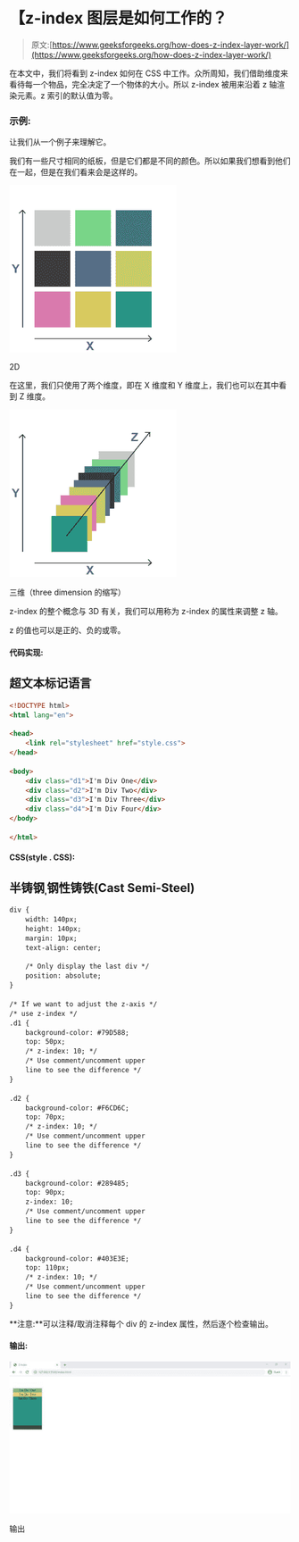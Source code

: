 # 【z-index 图层是如何工作的？

> 原文:[https://www.geeksforgeeks.org/how-does-z-index-layer-work/](https://www.geeksforgeeks.org/how-does-z-index-layer-work/)

在本文中，我们将看到 z-index 如何在 CSS 中工作。众所周知，我们借助维度来看待每一个物品，完全决定了一个物体的大小。所以 z-index 被用来沿着 z 轴渲染元素。z 索引的默认值为零。

### 示例:

让我们从一个例子来理解它。

我们有一些尺寸相同的纸板，但是它们都是不同的颜色。所以如果我们想看到他们在一起，但是在我们看来会是这样的。

![](img/9f55952c86b068bb6334f4dbf3d3b0ce.png)

2D

在这里，我们只使用了两个维度，即在 X 维度和 Y 维度上，我们也可以在其中看到 Z 维度。

![](img/3372570f7b8aaf296e0396a211bb2ed2.png)

三维（three dimension 的缩写）

z-index 的整个概念与 3D 有关，我们可以用称为 z-index 的属性来调整 z 轴。

z 的值也可以是正的、负的或零。

#### 代码实现:

## 超文本标记语言

```html
<!DOCTYPE html>
<html lang="en">

<head>
    <link rel="stylesheet" href="style.css">
</head>

<body>
    <div class="d1">I'm Div One</div>
    <div class="d2">I'm Div Two</div>
    <div class="d3">I'm Div Three</div>
    <div class="d4">I'm Div Four</div>
</body>

</html>
```

#### CSS(style . CSS):

## 半铸钢ˌ钢性铸铁(Cast Semi-Steel)

```html
div {
    width: 140px;
    height: 140px;
    margin: 10px;
    text-align: center;

    /* Only display the last div */
    position: absolute;
}

/* If we want to adjust the z-axis */
/* use z-index */
.d1 {
    background-color: #79D588;
    top: 50px;
    /* z-index: 10; */
    /* Use comment/uncomment upper
    line to see the difference */
}

.d2 {
    background-color: #F6CD6C;
    top: 70px;
    /* z-index: 10; */
    /* Use comment/uncomment upper
    line to see the difference */
}

.d3 {
    background-color: #289485;
    top: 90px;
    z-index: 10;
    /* Use comment/uncomment upper
    line to see the difference */
}

.d4 {
    background-color: #403E3E;
    top: 110px;
    /* z-index: 10; */
    /* Use comment/uncomment upper
    line to see the difference */
}
```

**注意:**可以注释/取消注释每个 div 的 z-index 属性，然后逐个检查输出。

#### 输出:

![](img/a898c00a211130d8d0798ea6784372b4.png)

输出
